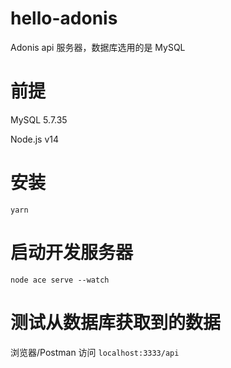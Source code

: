 # hello-adonis
Adonis api 服务器，数据库选用的是 MySQL

# 前提

MySQL 5.7.35

Node.js v14

# 安装

```base
yarn
```

# 启动开发服务器

```base
node ace serve --watch
```

# 测试从数据库获取到的数据

浏览器/Postman 访问 `localhost:3333/api`
